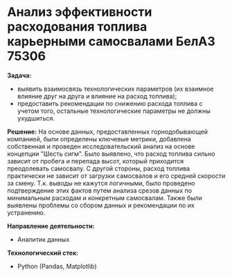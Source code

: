 # Анализ эффективности расходования топлива карьерными самосвалами БелАЗ 75306
**Задача:**
- выявить взаимосвязь технологических параметров (их взаимное влияние друг на друга и влияние на расход топлива);
- предоставить рекомендации по снижению расхода топлива с учетом того, остальные технологические параметры не должны ухудшиться.

**Решение:**
На основе данных, предоставленных горнодобывающей компанией, были определены ключевые метрики, добавлена собственная и проведен исследовательский анализ на основе концепции "Шесть сигм".
Было выявлено, что расход топлива сильно зависит от пробега и перепада высот, который приходится преодолевать самосвалу.
С другой стороны, расход топлива практически не зависит от загрузки самосвалов и его средней скорости за смену. 
Т.к. выводы не кажутся логичными, было проведено подтверждение этих фактов путем анализа срезов данных по минимальным расходам и конкретным самосвалам.
Также были выявлены проблемы со сбором данных и рекомендации по их устранению.

**Направление деятельности:**
- Аналитик данных

**Технологический стек:**
- Python (Pandas, Matplotlib)

